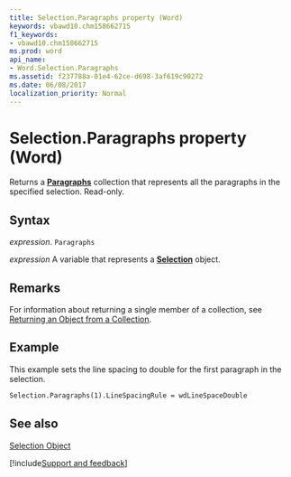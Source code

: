 ```yaml
---
title: Selection.Paragraphs property (Word)
keywords: vbawd10.chm158662715
f1_keywords:
- vbawd10.chm158662715
ms.prod: word
api_name:
- Word.Selection.Paragraphs
ms.assetid: f237788a-01e4-62ce-d698-3af619c90272
ms.date: 06/08/2017
localization_priority: Normal
---
```



# Selection.Paragraphs property (Word)

Returns a  **[Paragraphs](Word.paragraphs.md)** collection that represents all the paragraphs in the specified selection. Read-only.


## Syntax

_expression_. `Paragraphs`

_expression_ A variable that represents a **[Selection](Word.Selection.md)** object.


## Remarks

For information about returning a single member of a collection, see [Returning an Object from a Collection](../word/Concepts/Miscellaneous/returning-an-object-from-a-collection-word.md).


## Example

This example sets the line spacing to double for the first paragraph in the selection.


```vb
Selection.Paragraphs(1).LineSpacingRule = wdLineSpaceDouble
```


## See also


[Selection Object](Word.Selection.md)

[!include[Support and feedback](~/includes/feedback-boilerplate.md)]